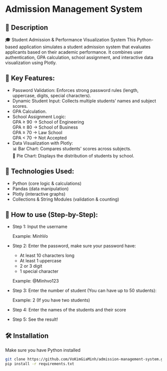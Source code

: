 # Admission Management System

## 📘 Description

🎓 Student Admission & Performance Visualization System
This Python-based application simulates a student admission system that evaluates applicants based on their academic performance. It combines user authentication, GPA calculation, school assignment, and interactive data visualization using Plotly.

## 🔐 Key Features:
- Password Validation: Enforces strong password rules (length, uppercase, digits, special characters).
- Dynamic Student Input: Collects multiple students’ names and subject scores.
- GPA Calculation.
- School Assignment Logic:<br>
    GPA ≥ 90 → School of Engineering<br>
    GPA ≥ 80 → School of Business<br>
    GPA ≥ 70 → Law School<br>
    GPA < 70 → Not Accepted
- Data Visualization with Plotly:<br>
      📊 Bar Chart: Compares students' scores across subjects.<br>
      🥧 Pie Chart: Displays the distribution of students by school.

## 🧰 Technologies Used:
- Python (core logic & calculations)
- Pandas (data manipulation)
- Plotly (interactive graphs)
- Collections & String Modules (validation & counting)

## 🧾 How to use (Step-by-Step):
- Step 1: Input the username

    Example: MinhVo

- Step 2: Enter the password, make sure your password have:
    - At least 10 characters long
    - At least 1 uppercase
    - 2 or 3 digit
    - 1 special character

    Example: @Minhvo123

- Step 3: Enter the number of student (You can have up to 50 students):

    Example: 2 (If you have two students)

- Step 4: Enter the names of the students and their score
- Step 5: See the result!

## 🛠️ Installation

Make sure you have Python installed

```bash
git clone https://github.com/VoKimGiaMinh/admission-management-system.git
pip install -r requirements.txt
